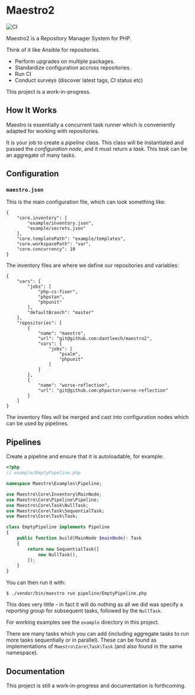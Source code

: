 Maestro2
========

![CI](https://github.com/dantleech/maestro2/workflows/CI/badge.svg?branch=master)

Maestro2 is a Repository Manager System for PHP.

Think of it like Ansible for repositories.

- Perform upgrades on multiple packages.
- Standardize configuration accross repositories.
- Run CI
- Conduct surveys (discover latest tags, CI status etc)

This project is a work-in-progress.

How It Works
------------

Maestro is essentially a concurrent task runner which is conveniently adapted
for working with repositories.

It is your job to create a _pipeline_ class. This class will be instantiated
and passed the _configuration node_, and it must return a _task_. This _task_
can be an aggregate of many tasks.

Configuration
-------------

### `maestro.json`

This is the main configuration file, which can look something like:

```
{
    "core.inventory": [
        "example/inventory.json",
        "example/secrets.json"
    ],
    "core.templatePath": "example/templates",
    "core.workspacePath": "var",
    "core.concurrency": 10
}
```

The inventory files are where we define our repositories and variables:

```
{
    "vars": {
        "jobs": [
            "php-cs-fixer",
            "phpstan",
            "phpunit"
        ],
        "defaultBranch": "master"
    },
    "repositories": [
        {
            "name": "maestro",
            "url": "git@github.com:dantleech/maestro2",
            "vars": {
                "jobs": [
                    "psalm",
                    "phpunit"
                ]
            }
        },
        {
            "name": "worse-reflection",
            "url": "git@github.com:phpactor/worse-reflection"
        }
    ]
}
```

The inventory files will be merged and cast into configuration nodes which can
be used by pipelines.

Pipelines
---------

Create a pipeline and ensure that it is autoloadable, for example:

```php
<?php
// example/EmptyPipeline.php

namespace Maestro\Examples\Pipeline;

use Maestro\Core\Inventory\MainNode;
use Maestro\Core\Pipeline\Pipeline;
use Maestro\Core\Task\NullTask;
use Maestro\Core\Task\SequentialTask;
use Maestro\Core\Task\Task;

class EmptyPipeline implements Pipeline
{
    public function build(MainNode $mainNode): Task
    {
        return new SequentialTask([
            new NullTask(),
        ]);
    }
}
```

You can then run it with:

```
$ ./vendor/bin/maestro run pipeline/EmptyPipeline.php
```

This does very little - in fact it will do nothing as all we did was specify a
_reporting group_ for subsequent tasks, followed by the `NullTask`.

For working examples see the `example` directory in this project.

There are many tasks which you can add (including aggregate tasks to run more
tasks sequentially or in parallel). These can be found as implementations of
`Maestro\Core\Task\Task` (and also found in the same namespace).

Documentation
-------------

This project is still a work-in-progress and documentation is forthcoming.

